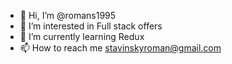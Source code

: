 - 👋 Hi, I’m @romans1995
- 👀 I’m interested in Full stack offers
- 🌱 I’m currently learning Redux 
- 📫 How to reach me stavinskyroman@gmail.com
